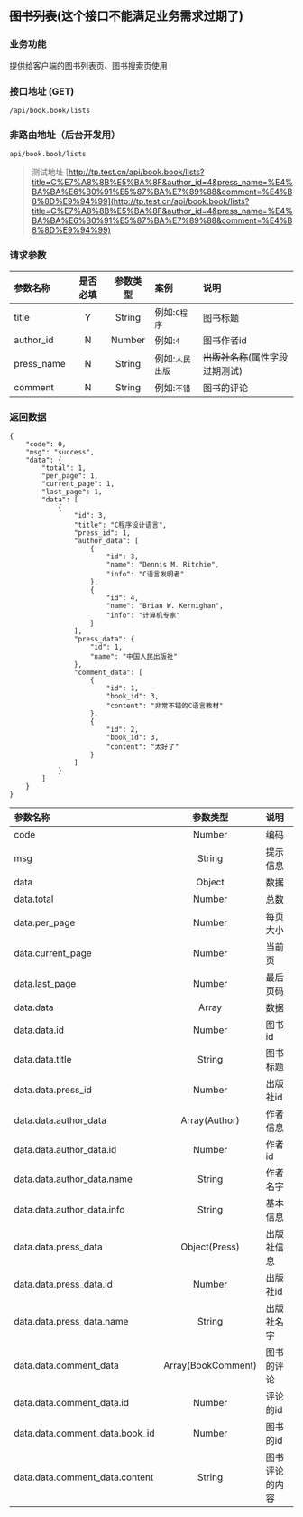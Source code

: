 ## ~~图书列表~~(这个接口不能满足业务需求过期了)
### 业务功能
提供给客户端的图书列表页、图书搜索页使用

### 接口地址 (GET)
`/api/book.book/lists` 

### 非路由地址（后台开发用）

`api/book.book/lists`
 
>测试地址 [http://tp.test.cn/api/book.book/lists?title=C%E7%A8%8B%E5%BA%8F&author_id=4&press_name=%E4%BA%BA%E6%B0%91%E5%87%BA%E7%89%88&comment=%E4%B8%8D%E9%94%99](http://tp.test.cn/api/book.book/lists?title=C%E7%A8%8B%E5%BA%8F&author_id=4&press_name=%E4%BA%BA%E6%B0%91%E5%87%BA%E7%89%88&comment=%E4%B8%8D%E9%94%99)

### 请求参数
参数名称 |是否必填 |参数类型 | 案例 | 说明
:--- | :---: | :---: | :--- | :---
title|Y|String|例如:`C程序`|图书标题
author_id|N|Number|例如:`4`|图书作者id
press_name|N|String|例如:`人民出版`|~~出版社名称~~(属性字段过期测试)
comment|N|String|例如:`不错`|图书的评论

### 返回数据
```
{
    "code": 0,
    "msg": "success",
    "data": {
        "total": 1,
        "per_page": 1,
        "current_page": 1,
        "last_page": 1,
        "data": [
            {
                "id": 3,
                "title": "C程序设计语言",
                "press_id": 1,
                "author_data": [
                    {
                        "id": 3,
                        "name": "Dennis M. Ritchie",
                        "info": "C语言发明者"
                    },
                    {
                        "id": 4,
                        "name": "Brian W. Kernighan",
                        "info": "计算机专家"
                    }
                ],
                "press_data": {
                    "id": 1,
                    "name": "中国人民出版社"
                },
                "comment_data": [
                    {
                        "id": 1,
                        "book_id": 3,
                        "content": "非常不错的C语言教材"
                    },
                    {
                        "id": 2,
                        "book_id": 3,
                        "content": "太好了"
                    }
                ]
            }
        ]
    }
}
```

参数名称 | 参数类型 | 说明
:--- | :---: | :---
code|Number|编码
msg|String|提示信息
data|Object|数据
data.total|Number|总数
data.per_page|Number|每页大小
data.current_page|Number|当前页
data.last_page|Number|最后页码
data.data|Array|数据
data.data.id|Number|   图书id
data.data.title|String|   图书标题
data.data.press_id|Number|   出版社id
data.data.author_data|Array(Author)|   作者信息
data.data.author_data.id|Number|   作者id
data.data.author_data.name|String|   作者名字
data.data.author_data.info|String|   基本信息
data.data.press_data|Object(Press)|   出版社信息
data.data.press_data.id|Number|   出版社id
data.data.press_data.name|String|   出版社名字
data.data.comment_data|Array(BookComment)|   图书的评论
data.data.comment_data.id|Number|   评论的id
data.data.comment_data.book_id|Number|   图书的id
data.data.comment_data.content|String|   图书评论的内容
